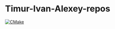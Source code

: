 # Timur-Ivan-Alexey-repos
[![CMake](.github/workflows/cmake.yml/badge.svg)](.github/workflows/cmake.yml)